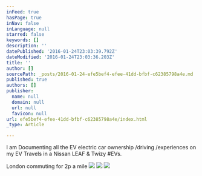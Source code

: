 ```yaml
---
inFeed: true
hasPage: true
inNav: false
inLanguage: null
starred: false
keywords: []
description: ''
datePublished: '2016-01-24T23:03:39.792Z'
dateModified: '2016-01-24T23:03:36.203Z'
title: ''
author: []
sourcePath: _posts/2016-01-24-efe5bef4-efee-41dd-bfbf-c62385798a4e.md
published: true
authors: []
publisher:
  name: null
  domain: null
  url: null
  favicon: null
url: efe5bef4-efee-41dd-bfbf-c62385798a4e/index.html
_type: Article

---
```

I am Documenting all the EV electric car ownership /driving /experiences on my EV Travels in a Nissan LEAF & Twizy \#EVs.

London commuting for 2p a mile
![](https://the-grid-user-content.s3-us-west-2.amazonaws.com/eaeef49a-1c96-42e4-ac71-2a5f09114156.jpg)
![](https://the-grid-user-content.s3-us-west-2.amazonaws.com/d2fa3065-47e0-492b-90c1-b338a2a7b8df.jpg)
![](https://the-grid-user-content.s3-us-west-2.amazonaws.com/3c6d0818-e454-42d8-8829-6f2c91db9e2c.jpg)